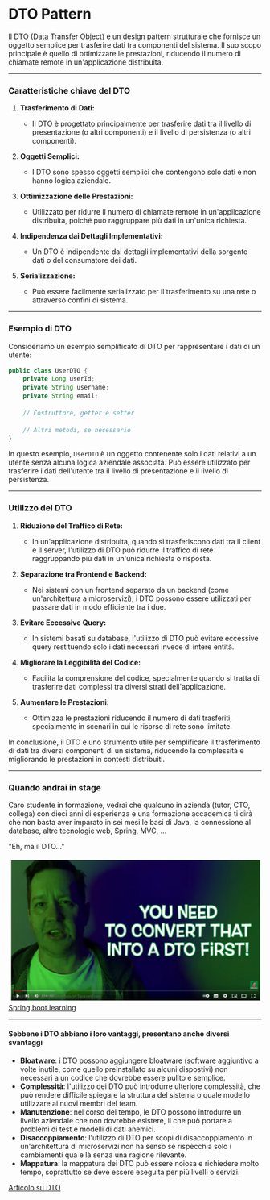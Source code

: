 # DTO Pattern

Il DTO (Data Transfer Object) è un design pattern strutturale che fornisce un oggetto semplice per trasferire dati tra componenti del sistema. Il suo scopo principale è quello di ottimizzare le prestazioni, riducendo il numero di chiamate remote in un'applicazione distribuita.

---

### Caratteristiche chiave del DTO

1. **Trasferimento di Dati:**
   - Il DTO è progettato principalmente per trasferire dati tra il livello di presentazione (o altri componenti) e il livello di persistenza (o altri componenti).

2. **Oggetti Semplici:**
   - I DTO sono spesso oggetti semplici che contengono solo dati e non hanno logica aziendale.

3. **Ottimizzazione delle Prestazioni:**
   - Utilizzato per ridurre il numero di chiamate remote in un'applicazione distribuita, poiché può raggruppare più dati in un'unica richiesta.

4. **Indipendenza dai Dettagli Implementativi:**
   - Un DTO è indipendente dai dettagli implementativi della sorgente dati o del consumatore dei dati.

5. **Serializzazione:**
   - Può essere facilmente serializzato per il trasferimento su una rete o attraverso confini di sistema.

---

### Esempio di DTO

Consideriamo un esempio semplificato di DTO per rappresentare i dati di un utente:

```java
public class UserDTO {
    private Long userId;
    private String username;
    private String email;

    // Costruttore, getter e setter

    // Altri metodi, se necessario
}
```

In questo esempio, `UserDTO` è un oggetto contenente solo i dati relativi a un utente senza alcuna logica aziendale associata. Può essere utilizzato per trasferire i dati dell'utente tra il livello di presentazione e il livello di persistenza.

---

### Utilizzo del DTO

1. **Riduzione del Traffico di Rete:**
   - In un'applicazione distribuita, quando si trasferiscono dati tra il client e il server, l'utilizzo di DTO può ridurre il traffico di rete raggruppando più dati in un'unica richiesta o risposta.

2. **Separazione tra Frontend e Backend:**
   - Nei sistemi con un frontend separato da un backend (come un'architettura a microservizi), i DTO possono essere utilizzati per passare dati in modo efficiente tra i due.

3. **Evitare Eccessive Query:**
   - In sistemi basati su database, l'utilizzo di DTO può evitare eccessive query restituendo solo i dati necessari invece di intere entità.

4. **Migliorare la Leggibilità del Codice:**
   - Facilita la comprensione del codice, specialmente quando si tratta di trasferire dati complessi tra diversi strati dell'applicazione.

5. **Aumentare le Prestazioni:**
   - Ottimizza le prestazioni riducendo il numero di dati trasferiti, specialmente in scenari in cui le risorse di rete sono limitate.

In conclusione, il DTO è uno strumento utile per semplificare il trasferimento di dati tra diversi componenti di un sistema, riducendo la complessità e migliorando le prestazioni in contesti distribuiti.

---

### Quando andrai in stage

Caro studente in formazione, vedrai che qualcuno in azienda (tutor, CTO, collega) con dieci anni di esperienza e una formazione accademica ti dirà che non basta aver imparato in sei mesi le basi di Java, la connessione al database, altre tecnologie web, Spring, MVC, ...

 "Eh, ma il DTO..."

![DTO](https://github.com/maboglia/ProgrammingResources/blob/master/images/funny/DTO2.png)
[Spring boot learning](https://www.youtube.com/watch?v=mRHSCQ9PYso)

---

#### Sebbene i DTO abbiano i loro vantaggi, presentano anche diversi svantaggi

- **Bloatware**: i DTO possono aggiungere bloatware (software aggiuntivo a volte inutile, come quello preinstallato su alcuni dispostivi) non necessari a un codice che dovrebbe essere pulito e semplice.
- **Complessità**: l'utilizzo dei DTO può introdurre ulteriore complessità, che può rendere difficile spiegare la struttura del sistema o quale modello utilizzare ai nuovi membri del team.
- **Manutenzione**: nel corso del tempo, le DTO possono introdurre un livello aziendale che non dovrebbe esistere, il che può portare a problemi di test e modelli di dati anemici.
- **Disaccoppiamento**: l'utilizzo di DTO per scopi di disaccoppiamento in un'architettura di microservizi non ha senso se rispecchia solo i cambiamenti qua e là senza una ragione rilevante.
- **Mappatura**: la mappatura dei DTO può essere noiosa e richiedere molto tempo, soprattutto se deve essere eseguita per più livelli o servizi.

[Articolo su DTO](https://www.linkedin.com/pulse/disadvantages-using-data-transfer-objects-dtos-how-uzc%C3%A1tegui-pescozo/)
